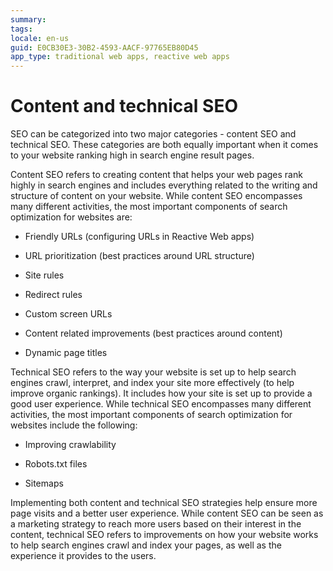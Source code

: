 ```yaml
---
summary: 
tags: 
locale: en-us
guid: E0CB30E3-30B2-4593-AACF-97765EB80D45
app_type: traditional web apps, reactive web apps
---
```


# Content and technical SEO

SEO can be categorized into two major categories - content SEO and technical SEO. These categories are both equally important when it comes to your website ranking high in search engine result pages.

Content SEO refers to creating content that helps your web pages rank highly in search engines and includes everything related to the writing and structure of content on your website. While content SEO encompasses many different activities, the most important components of search optimization for websites are:

* Friendly URLs (configuring URLs in Reactive Web apps)

* URL prioritization (best practices around URL structure)

* Site rules

* Redirect rules

* Custom screen URLs

* Content related improvements (best practices around content)

* Dynamic page titles

Technical SEO refers to the way your website is set up to help search engines crawl, interpret, and index your site more effectively (to help improve organic rankings). It includes how your site is set up to provide a good user experience. While technical SEO encompasses many different activities, the most important components of search optimization for websites include the following:

* Improving crawlability

* Robots.txt files

* Sitemaps

Implementing both content and technical SEO strategies help ensure more page visits and a better user experience.  While content SEO can be seen as a marketing strategy to reach more users based on their interest in  the content, technical SEO refers to improvements on how your website works  to help search engines crawl and index your pages, as well as the experience it provides to the users.
